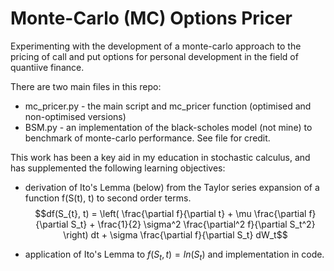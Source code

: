 # Monte-Carlo (MC) Options Pricer
Experimenting with the development of a monte-carlo approach to the pricing of call and put options for personal development in the field of quantiive finance. 

 There are two main files in this repo:
 - mc_pricer.py - the main script and mc_pricer function (optimised and non-optimised versions)
 - BSM.py - an implementation of the black-scholes model (not mine) to benchmark of monte-carlo performance. See file for credit.

This work has been a key aid in my education in stochastic calculus, and has supplemented the following learning objectives:
- derivation of Ito's Lemma (below) from the Taylor series expansion of a function f(S(t), t) to second order terms.
$$df(S_{t}, t) = \left( \frac{\partial f}{\partial t} + \mu \frac{\partial f}{\partial S_t} + \frac{1}{2} \sigma^2 \frac{\partial^2 f}{\partial S_t^2} \right) dt + \sigma \frac{\partial f}{\partial S_t} dW_t$$
 
- application of Ito's Lemma to $f(S_t, t)=ln(S_t)$ and implementation in code.
